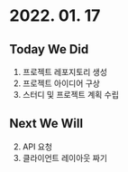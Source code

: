# 2022. 01. 17

## Today We Did

1. 프로젝트 레포지토리 생성 
2. 프로젝트 아이디어 구상
3. 스터디 및 프로젝트 계획 수립

## Next We Will

<!-- 1. 날씨 API 받아올 포털 조회  -->
2. API 요청
3. 클라이언트 레이아웃 짜기
<!-- 4. create-react-app -->